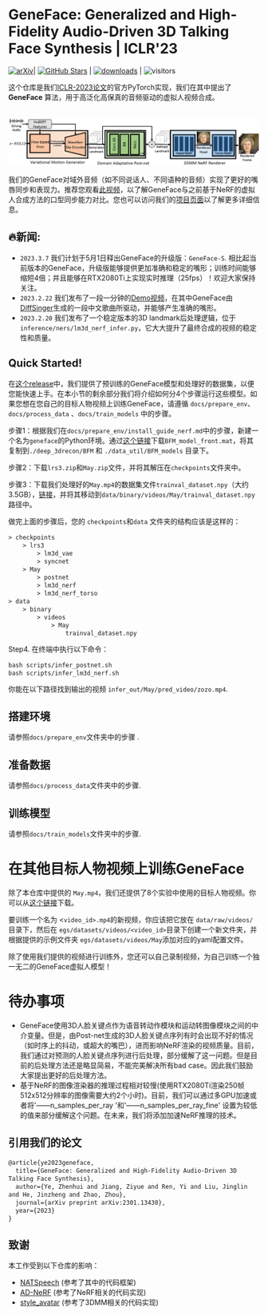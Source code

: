 # GeneFace: Generalized and High-Fidelity Audio-Driven 3D Talking Face Synthesis | ICLR'23

[![arXiv](https://img.shields.io/badge/arXiv-Paper-%3CCOLOR%3E.svg)](https://arxiv.org/abs/2301.13430)| [![GitHub Stars](https://img.shields.io/github/stars/yerfor/GeneFace)](https://github.com/yerfor/GeneFace) | [![downloads](https://img.shields.io/github/downloads/yerfor/GeneFace/total.svg)](https://github.com/yerfor/GeneFace/releases) | ![visitors](https://visitor-badge.glitch.me/badge?page_id=yerfor/GeneFace)

这个仓库是我们[ICLR-2023论文](https://arxiv.org/abs/2301.13430)的官方PyTorch实现，我们在其中提出了**GeneFace** 算法，用于高泛化高保真的音频驱动的虚拟人视频合成。

<p align="center">
    <br>
    <img src="assets/GeneFace.png" width="1000"/>
    <br>
</p>

我们的GeneFace对域外音频（如不同说话人、不同语种的音频）实现了更好的嘴唇同步和表现力。推荐您观看[此视频](https://geneface.github.io/GeneFace/example_show_improvement.mp4)，以了解GeneFace与之前基于NeRF的虚拟人合成方法的口型同步能力对比。您也可以访问我们的[项目页面](https://geneface.github.io/)以了解更多详细信息。


## 🔥新闻:
- `2023.3.7` 我们计划于5月1日释出GeneFace的升级版：`GeneFace-S`. 相比起当前版本的GeneFace，升级版能够提供更加准确和稳定的嘴形；训练时间能够缩短4倍；并且能够在RTX2080Ti上实现实时推理（25fps）！欢迎大家保持关注。
- `2023.2.22` 我们发布了一段一分钟的[Demo视频](https://geneface.github.io/GeneFace/how_i_want_to_say_goodbye.mp4)，在其中GeneFace由[DiffSinger](https://github.com/MoonInTheRiver/DiffSinger)生成的一段中文歌曲所驱动，并能够产生准确的嘴形。
- `2023.2.20` 我们发布了一个稳定版本的3D landmark后处理逻辑，位于 `inference/ners/lm3d_nerf_infer.py`，它大大提升了最终合成的视频的稳定性和质量。

## Quick Started!

在[这个release](https://github.com/yerfor/GeneFace/releases/tag/v1.0.0)中，我们提供了预训练的GeneFace模型和处理好的数据集，以便您能快速上手。在本小节的剩余部分我们将介绍如何分4个步骤运行这些模型。如果您想在您自己的目标人物视频上训练GeneFace，请遵循 `docs/prepare_env`、`docs/process_data` 、`docs/train_models` 中的步骤。

步骤1：根据我们在`docs/prepare_env/install_guide_nerf.md`中的步骤，新建一个名为`geneface`的Python环境。通过[这个链接](https://drive.google.com/drive/folders/1YCxXKJFfo1w01PzayhnxWSZZK5k7spSH?usp=share_link)下载`BFM_model_front.mat`，将其复制到`./deep_3drecon/BFM` 和 `./data_util/BFM_models` 目录下。

步骤2：下载`lrs3.zip`和`May.zip`文件，并将其解压在`checkpoints`文件夹中。

步骤3：下载我们处理好的`May.mp4`的数据集文件`trainval_dataset.npy`（大约3.5GB），[链接](https://drive.google.com/drive/folders/1QmXCLjVw4D1wMnrXIuH3ATnCYivSNxoB?usp=share_link)，并将其移动到`data/binary/videos/May/trainval_dataset.npy`路径中。

做完上面的步骤后，您的 `checkpoints`和`data` 文件夹的结构应该是这样的：

```
> checkpoints
    > lrs3
        > lm3d_vae
        > syncnet
    > May
        > postnet
        > lm3d_nerf
        > lm3d_nerf_torso
> data
    > binary
        > videos
            > May
                trainval_dataset.npy
```

Step4. 在终端中执行以下命令：

```
bash scripts/infer_postnet.sh
bash scripts/infer_lm3d_nerf.sh
```

你能在以下路径找到输出的视频 `infer_out/May/pred_video/zozo.mp4`.

## 搭建环境

请参照`docs/prepare_env`文件夹中的步骤 .

## 准备数据
请参照`docs/process_data`文件夹中的步骤.

## 训练模型

请参照`docs/train_models`文件夹中的步骤.

# 在其他目标人物视频上训练GeneFace

除了本仓库中提供的 `May.mp4`，我们还提供了8个实验中使用的目标人物视频。你可以从[这个链接](https://drive.google.com/drive/folders/1FwQoBd1ZrBJMrJE3ZzlNhK8xAe1OYGjX?usp=share_link)下载。

要训练一个名为 <`video_id>.mp4`的新视频，你应该把它放在 `data/raw/videos/`目录下，然后在 `egs/datasets/videos/<video_id>`目录下创建一个新文件夹，并根据提供的示例文件夹 `egs/datasets/videos/May`添加对应的yaml配置文件。

除了使用我们提供的视频进行训练外，您还可以自己录制视频，为自己训练一个独一无二的GeneFace虚拟人模型！

# 待办事项

- GeneFace使用3D人脸关键点作为语音转动作模块和运动转图像模块之间的中介变量。但是，由Post-net生成的3D人脸关键点序列有时会出现不好的情况（如时序上的抖动，或超大的嘴巴），进而影响NeRF渲染的视频质量。目前，我们通过对预测的人脸关键点序列进行后处理，部分缓解了这一问题。但是目前的后处理方法还是略显简易，不能完美解决所有bad case。因此我们鼓励大家提出更好的后处理方法。
- 基于NeRF的图像渲染器的推理过程相对较慢(使用RTX2080Ti渲染250帧512x512分辨率的图像需要大约2个小时)。目前，我们可以通过多GPU加速或者将'——n_samples_per_ray '和'——n_samples_per_ray_fine' 设置为较低的值来部分缓解这个问题。在未来，我们将添加加速NeRF推理的技术。
## 引用我们的论文

```
@article{ye2023geneface,
  title={GeneFace: Generalized and High-Fidelity Audio-Driven 3D Talking Face Synthesis},
  author={Ye, Zhenhui and Jiang, Ziyue and Ren, Yi and Liu, Jinglin and He, Jinzheng and Zhao, Zhou},
  journal={arXiv preprint arXiv:2301.13430},
  year={2023}
}
```

## 致谢

本工作受到以下仓库的影响：

* [NATSpeech](https://github.com/NATSpeech/NATSpeech) (参考了其中的代码框架)
* [AD-NeRF](https://github.com/YudongGuo/AD-NeRF) (参考了NeRF相关的代码实现)
* [style_avatar](https://github.com/wuhaozhe/style_avatar) (参考了3DMM相关的代码实现)
